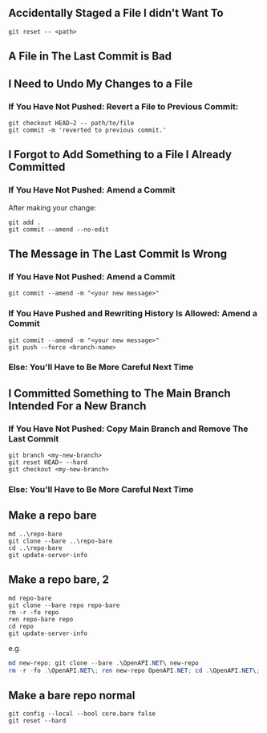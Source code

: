 <!-- git quick reference -->
## Accidentally Staged a File I didn't Want To
```dotnetcli
git reset -- <path>
```
## A File in The Last Commit is Bad
## I Need to Undo My Changes to a File
### If You Have Not Pushed: Revert a File to Previous Commit:
```dotnetcli
git checkout HEAD~2 -- path/to/file
git commit -m 'reverted to previous commit.'
```
## I Forgot to Add Something to a File I Already Committed
### If You Have Not Pushed: Amend a Commit
After making your change:
```dotnetcli
git add .
git commit --amend --no-edit
```
## The Message in The Last Commit Is Wrong
### If You Have Not Pushed: Amend a Commit
```dotnetcli
git commit --amend -m "<your new message>"
```
### If You Have Pushed and Rewriting History Is Allowed: Amend a Commit
```dotnetcli
git commit --amend -m "<your new message>"
git push --force <branch-name>
```
### Else: You'll Have to Be More Careful Next Time
## I Committed Something to The Main Branch Intended For a New Branch
### If You Have Not Pushed: Copy Main Branch and Remove The Last Commit
```dotnetcli
git branch <my-new-branch>
git reset HEAD~ --hard
git checkout <my-new-branch>
```
### Else: You'll Have to Be More Careful Next Time

## Make a repo bare
```dotnetcli
md ..\repo-bare
git clone --bare ..\repo-bare
cd ..\repo-bare
git update-server-info
```

## Make a repo bare, 2
```dotnetcli
md repo-bare
git clone --bare repo repo-bare
rm -r -fo repo
ren repo-bare repo
cd repo
git update-server-info
```
e.g.
```ps1
md new-repo; git clone --bare .\OpenAPI.NET\ new-repo
rm -r -fo .\OpenAPI.NET\; ren new-repo OpenAPI.NET; cd .\OpenAPI.NET\; git update-server-info
```

## Make a bare repo normal
```dotnetcli
git config --local --bool core.bare false
git reset --hard
```
